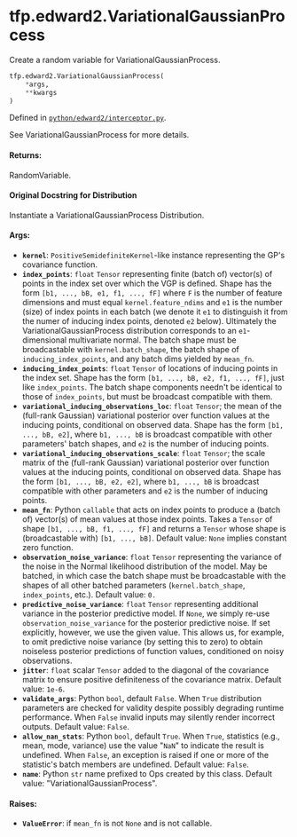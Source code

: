 <div itemscope itemtype="http://developers.google.com/ReferenceObject">
<meta itemprop="name" content="tfp.edward2.VariationalGaussianProcess" />
<meta itemprop="path" content="Stable" />
</div>

# tfp.edward2.VariationalGaussianProcess

Create a random variable for VariationalGaussianProcess.

``` python
tfp.edward2.VariationalGaussianProcess(
    *args,
    **kwargs
)
```



Defined in [`python/edward2/interceptor.py`](https://github.com/tensorflow/probability/tree/master/tensorflow_probability/python/edward2/interceptor.py).

<!-- Placeholder for "Used in" -->

See VariationalGaussianProcess for more details.

#### Returns:

  RandomVariable.

#### Original Docstring for Distribution

Instantiate a VariationalGaussianProcess Distribution.


#### Args:

* <b>`kernel`</b>: `PositiveSemidefiniteKernel`-like instance representing the
    GP's covariance function.
* <b>`index_points`</b>: `float` `Tensor` representing finite (batch of) vector(s) of
    points in the index set over which the VGP is defined. Shape has the
    form `[b1, ..., bB, e1, f1, ..., fF]` where `F` is the number of feature
    dimensions and must equal `kernel.feature_ndims` and `e1` is the number
    (size) of index points in each batch (we denote it `e1` to distinguish
    it from the numer of inducing index points, denoted `e2` below).
    Ultimately the VariationalGaussianProcess distribution corresponds to an
    `e1`-dimensional multivariate normal. The batch shape must be
    broadcastable with `kernel.batch_shape`, the batch shape of
    `inducing_index_points`, and any batch dims yielded by `mean_fn`.
* <b>`inducing_index_points`</b>: `float` `Tensor` of locations of inducing points in
    the index set. Shape has the form `[b1, ..., bB, e2, f1, ..., fF]`, just
    like `index_points`. The batch shape components needn't be identical to
    those of `index_points`, but must be broadcast compatible with them.
* <b>`variational_inducing_observations_loc`</b>: `float` `Tensor`; the mean of the
    (full-rank Gaussian) variational posterior over function values at the
    inducing points, conditional on observed data. Shape has the form `[b1,
    ..., bB, e2]`, where `b1, ..., bB` is broadcast compatible with other
    parameters' batch shapes, and `e2` is the number of inducing points.
* <b>`variational_inducing_observations_scale`</b>: `float` `Tensor`; the scale
    matrix of the (full-rank Gaussian) variational posterior over function
    values at the inducing points, conditional on observed data. Shape has
    the form `[b1, ..., bB, e2, e2]`, where `b1, ..., bB` is broadcast
    compatible with other parameters and `e2` is the number of inducing
    points.
* <b>`mean_fn`</b>: Python `callable` that acts on index points to produce a (batch
    of) vector(s) of mean values at those index points. Takes a `Tensor` of
    shape `[b1, ..., bB, f1, ..., fF]` and returns a `Tensor` whose shape is
    (broadcastable with) `[b1, ..., bB]`. Default value: `None` implies
    constant zero function.
* <b>`observation_noise_variance`</b>: `float` `Tensor` representing the variance
    of the noise in the Normal likelihood distribution of the model. May be
    batched, in which case the batch shape must be broadcastable with the
    shapes of all other batched parameters (`kernel.batch_shape`,
    `index_points`, etc.).
    Default value: `0.`
* <b>`predictive_noise_variance`</b>: `float` `Tensor` representing additional
    variance in the posterior predictive model. If `None`, we simply re-use
    `observation_noise_variance` for the posterior predictive noise. If set
    explicitly, however, we use the given value. This allows us, for
    example, to omit predictive noise variance (by setting this to zero) to
    obtain noiseless posterior predictions of function values, conditioned
    on noisy observations.
* <b>`jitter`</b>: `float` scalar `Tensor` added to the diagonal of the covariance
    matrix to ensure positive definiteness of the covariance matrix.
    Default value: `1e-6`.
* <b>`validate_args`</b>: Python `bool`, default `False`. When `True` distribution
    parameters are checked for validity despite possibly degrading runtime
    performance. When `False` invalid inputs may silently render incorrect
    outputs.
    Default value: `False`.
* <b>`allow_nan_stats`</b>: Python `bool`, default `True`. When `True`,
    statistics (e.g., mean, mode, variance) use the value "`NaN`" to
    indicate the result is undefined. When `False`, an exception is raised
    if one or more of the statistic's batch members are undefined.
    Default value: `False`.
* <b>`name`</b>: Python `str` name prefixed to Ops created by this class.
    Default value: "VariationalGaussianProcess".


#### Raises:

* <b>`ValueError`</b>: if `mean_fn` is not `None` and is not callable.